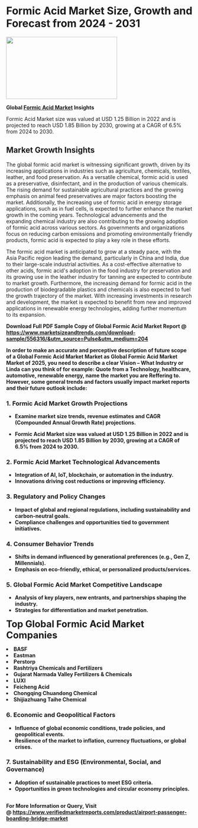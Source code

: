 <H1>Formic Acid Market Size, Growth and Forecast from 2024 - 2031</H1><img class="aligncenter size-medium wp-image-584254" src="https://thirdeyenews.in/wp-content/uploads/2024/09/Global-Market-Research-300x168.jpeg" alt="" width="300" height="168" /><p><strong>Global&nbsp;<a href="https://www.marketsizeandtrends.com/download-sample/556316/&amp;utm_source=Pulse&amp;utm_medium=204">Formic Acid Market</a> Insights</strong></p><p>Formic Acid Market size was valued at USD 1.25 Billion in 2022 and is projected to reach USD 1.85 Billion by 2030, growing at a CAGR of 6.5% from 2024 to 2030.</p><p><h2>Market Growth Insights</h2> <p>The global formic acid market is witnessing significant growth, driven by its increasing applications in industries such as agriculture, chemicals, textiles, leather, and food preservation. As a versatile chemical, formic acid is used as a preservative, disinfectant, and in the production of various chemicals. The rising demand for sustainable agricultural practices and the growing emphasis on animal feed preservatives are major factors boosting the market. Additionally, the increasing use of formic acid in energy storage applications, such as in fuel cells, is expected to further enhance the market growth in the coming years. Technological advancements and the expanding chemical industry are also contributing to the growing adoption of formic acid across various sectors. As governments and organizations focus on reducing carbon emissions and promoting environmentally friendly products, formic acid is expected to play a key role in these efforts.</p> <p><strong></strong></p> <p>The formic acid market is anticipated to grow at a steady pace, with the Asia Pacific region leading the demand, particularly in China and India, due to their large-scale industrial activities. As a cost-effective alternative to other acids, formic acid's adoption in the food industry for preservation and its growing use in the leather industry for tanning are expected to contribute to market growth. Furthermore, the increasing demand for formic acid in the production of biodegradable plastics and chemicals is also expected to fuel the growth trajectory of the market. With increasing investments in research and development, the market is expected to benefit from new and improved applications in renewable energy technologies, adding further momentum to its expansion. <p><strong></p><p><span class=""><strong>Download Full PDF Sample Copy of Global Formic Acid Market Report</strong> @ <a href="https://www.marketsizeandtrends.com/download-sample/556316/&amp;utm_source=Pulse&amp;utm_medium=204" target="_blank">https://www.marketsizeandtrends.com/download-sample/556316/&amp;utm_source=Pulse&amp;utm_medium=204</a></span></p><p>In order to make an accurate and perceptive description of future scope of a Global&nbsp;Formic Acid Market Market as Global&nbsp;Formic Acid Market Market of 2025, you need to describe a clear Vision &ndash; What Industry or Linda can you think of for example: Quote from a Technology, healthcare, automotive, renewable energy, name the market you are Reffering to. However, some general trends and factors usually impact market reports and their future outlook include:</p><h3>1.&nbsp;<strong>Formic Acid Market Growth Projections</strong></h3><ul><li>Examine market size trends, revenue estimates and CAGR (Compounded Annual Growth Rate) projections.</li><li><p>Formic Acid Market size was valued at USD 1.25 Billion in 2022 and is projected to reach USD 1.85 Billion by 2030, growing at a CAGR of 6.5% from 2024 to 2030.</p></li></ul><h3>2.&nbsp;<strong>Formic Acid Market Technological Advancements</strong></h3><ul><li>Integration of AI, IoT, blockchain, or automation in the industry.</li><li>Innovations driving cost reductions or improving efficiency.</li></ul><h3>3.&nbsp;<strong>Regulatory and Policy Changes</strong></h3><ul><li>Impact of global and regional regulations, including sustainability and carbon-neutral goals.</li><li>Compliance challenges and opportunities tied to government initiatives.</li></ul><h3>4.&nbsp;<strong>Consumer Behavior Trends</strong></h3><ul><li>Shifts in demand influenced by generational preferences (e.g., Gen Z, Millennials).</li><li>Emphasis on eco-friendly, ethical, or personalized products/services.</li></ul><h3>5.&nbsp;<strong>Global Formic Acid Market Competitive Landscape</strong></h3><ul><li>Analysis of key players, new entrants, and partnerships shaping the industry.</li><li>Strategies for differentiation and market penetration.</li></ul><p data-pm-slice="1 1 []"><span style="color: inherit; font-family: inherit; font-size: 25px;">Top Global Formic Acid Market Companies</span></p><div class="" data-test-id=""><p><li>BASF</li><li> Eastman</li><li> Perstorp</li><li> Rashtriya Chemicals and Fertilizers</li><li> Gujarat Narmada Valley Fertilizers & Chemicals</li><li> LUXI</li><li> Feicheng Acid</li><li> Chongqing Chuandong Chemical</li><li> Shijiazhuang Taihe Chemical</li></p></div><h3>6.&nbsp;<strong>Economic and Geopolitical Factors</strong></h3><ul><li>Influence of global economic conditions, trade policies, and geopolitical events.</li><li>Resilience of the market to inflation, currency fluctuations, or global crises.</li></ul><h3>7.&nbsp;<strong>Sustainability and ESG (Environmental, Social, and Governance)</strong></h3><ul><li>Adoption of sustainable practices to meet ESG criteria.</li><li>Opportunities in green technologies and circular economy principles.</li></ul><h2><strong style="font-size: 14px;">For More Information or Query, Visit @&nbsp;</strong><a style="background-color: #ffffff; font-size: 14px;" href="https://www.marketsizeandtrends.com/report/formic-acid-market/" target="_blank">https://www.verifiedmarketreports.com/product/airport-passenger-boarding-bridge-market</a></h2>
